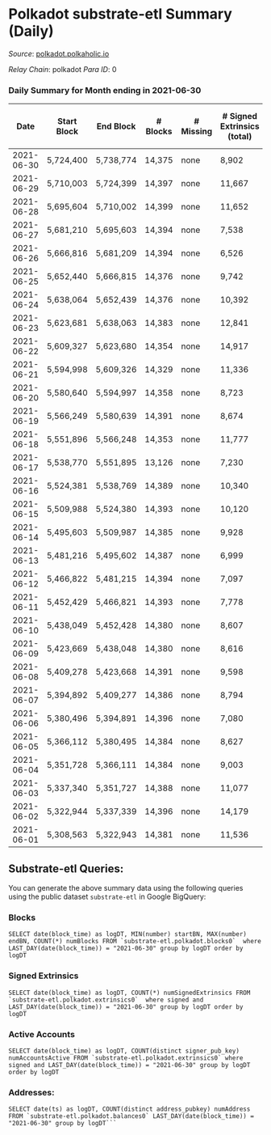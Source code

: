 # Polkadot substrate-etl Summary (Daily)

_Source_: [polkadot.polkaholic.io](https://polkadot.polkaholic.io)

*Relay Chain*: polkadot
*Para ID*: 0



### Daily Summary for Month ending in 2021-06-30


| Date | Start Block | End Block | # Blocks | # Missing | # Signed Extrinsics (total) | # Active Accounts | # Addresses with Balances | # Events | # Transfers | # XCM Transfers In | # XCM Transfers Out |
| ---- | ----------- | --------- | -------- | --------- | --------------------------- | ----------------- | ------------------------- | -------- | ----------- | ------------------ | ------------------- |
| 2021-06-30 | 5,724,400 | 5,738,774 | 14,375 | none  | 8,902 | 3,861 | 383,778 | 81,800 | 8,398 ($298,721,607) |   |   |
| 2021-06-29 | 5,710,003 | 5,724,399 | 14,397 | none  | 11,667 | 4,780 |  | 97,401 | 11,149 ($773,122,564) |   |   |
| 2021-06-28 | 5,695,604 | 5,710,002 | 14,399 | none  | 11,652 | 4,871 |  | 102,937 | 11,702 ($339,572,310) |   |   |
| 2021-06-27 | 5,681,210 | 5,695,603 | 14,394 | none  | 7,538 | 3,294 |  | 77,889 | 8,048 ($91,878,490) |   |   |
| 2021-06-26 | 5,666,816 | 5,681,209 | 14,394 | none  | 6,526 | 2,681 |  | 70,379 | 5,861 ($96,255,125) |   |   |
| 2021-06-25 | 5,652,440 | 5,666,815 | 14,376 | none  | 9,742 | 3,911 |  | 87,537 | 8,922 ($282,189,876) |   |   |
| 2021-06-24 | 5,638,064 | 5,652,439 | 14,376 | none  | 10,392 | 4,243 |  | 80,723 | 9,382 ($200,839,253) |   |   |
| 2021-06-23 | 5,623,681 | 5,638,063 | 14,383 | none  | 12,841 | 5,260 |  | 95,074 | 12,207 ($442,361,865) |   |   |
| 2021-06-22 | 5,609,327 | 5,623,680 | 14,354 | none  | 14,917 | 6,203 |  | 105,826 | 15,095 ($689,913,119) |   |   |
| 2021-06-21 | 5,594,998 | 5,609,326 | 14,329 | none  | 11,336 | 4,805 |  | 89,721 | 11,251 ($411,091,449) |   |   |
| 2021-06-20 | 5,580,640 | 5,594,997 | 14,358 | none  | 8,723 | 3,763 |  | 75,401 | 8,025 ($202,279,893) |   |   |
| 2021-06-19 | 5,566,249 | 5,580,639 | 14,391 | none  | 8,674 | 3,666 |  | 73,949 | 7,708 ($164,102,495) |   |   |
| 2021-06-18 | 5,551,896 | 5,566,248 | 14,353 | none  | 11,777 | 4,670 |  | 89,856 | 10,964 ($350,930,418) |   |   |
| 2021-06-17 | 5,538,770 | 5,551,895 | 13,126 | none  | 7,230 | 3,182 |  | 70,276 | 6,470 ($236,152,150) |   |   |
| 2021-06-16 | 5,524,381 | 5,538,769 | 14,389 | none  | 10,340 | 4,258 |  | 83,709 | 9,824 ($298,896,253) |   |   |
| 2021-06-15 | 5,509,988 | 5,524,380 | 14,393 | none  | 10,120 | 4,304 |  | 83,970 | 9,813 ($358,477,108) |   |   |
| 2021-06-14 | 5,495,603 | 5,509,987 | 14,385 | none  | 9,928 | 4,427 |  | 84,011 | 9,495 ($316,203,337) |   |   |
| 2021-06-13 | 5,481,216 | 5,495,602 | 14,387 | none  | 6,999 | 3,015 |  | 67,241 | 6,445 ($123,408,335) |   |   |
| 2021-06-12 | 5,466,822 | 5,481,215 | 14,394 | none  | 7,097 | 3,199 |  | 67,701 | 6,640 ($154,296,373) |   |   |
| 2021-06-11 | 5,452,429 | 5,466,821 | 14,393 | none  | 7,778 | 3,483 |  | 69,217 | 7,270 ($271,634,218) |   |   |
| 2021-06-10 | 5,438,049 | 5,452,428 | 14,380 | none  | 8,607 | 4,001 |  | 75,995 | 8,202 ($198,739,755) |   |   |
| 2021-06-09 | 5,423,669 | 5,438,048 | 14,380 | none  | 8,616 | 3,879 |  | 74,081 | 8,113 ($295,607,335) |   |   |
| 2021-06-08 | 5,409,278 | 5,423,668 | 14,391 | none  | 9,598 | 4,317 |  | 82,078 | 9,561 ($616,252,306) |   |   |
| 2021-06-07 | 5,394,892 | 5,409,277 | 14,386 | none  | 8,794 | 4,073 |  | 75,824 | 8,467 ($346,786,689) |   |   |
| 2021-06-06 | 5,380,496 | 5,394,891 | 14,396 | none  | 7,080 | 3,306 |  | 70,892 | 6,474 ($158,005,315) |   |   |
| 2021-06-05 | 5,366,112 | 5,380,495 | 14,384 | none  | 8,627 | 3,776 |  | 71,553 | 7,978 ($186,137,189) |   |   |
| 2021-06-04 | 5,351,728 | 5,366,111 | 14,384 | none  | 9,003 | 3,880 |  | 74,089 | 8,866 ($326,855,610) |   |   |
| 2021-06-03 | 5,337,340 | 5,351,727 | 14,388 | none  | 11,077 | 5,168 |  | 89,374 | 10,681 ($518,272,557) |   |   |
| 2021-06-02 | 5,322,944 | 5,337,339 | 14,396 | none  | 14,179 | 6,369 |  | 102,896 | 13,816 ($922,147,903) |   |   |
| 2021-06-01 | 5,308,563 | 5,322,943 | 14,381 | none  | 11,536 | 5,425 |  | 93,530 | 10,810 ($444,507,334) |   |   |

## Substrate-etl Queries:
You can generate the above summary data using the following queries using the public dataset `substrate-etl` in Google BigQuery:


### Blocks
```
SELECT date(block_time) as logDT, MIN(number) startBN, MAX(number) endBN, COUNT(*) numBlocks FROM `substrate-etl.polkadot.blocks0`  where LAST_DAY(date(block_time)) = "2021-06-30" group by logDT order by logDT
```


### Signed Extrinsics
```
SELECT date(block_time) as logDT, COUNT(*) numSignedExtrinsics FROM `substrate-etl.polkadot.extrinsics0`  where signed and LAST_DAY(date(block_time)) = "2021-06-30" group by logDT order by logDT
```


### Active Accounts
```
SELECT date(block_time) as logDT, COUNT(distinct signer_pub_key) numAccountsActive FROM `substrate-etl.polkadot.extrinsics0` where signed and LAST_DAY(date(block_time)) = "2021-06-30" group by logDT order by logDT
```


### Addresses:
```
SELECT date(ts) as logDT, COUNT(distinct address_pubkey) numAddress FROM `substrate-etl.polkadot.balances0` LAST_DAY(date(block_time)) = "2021-06-30" group by logDT```


